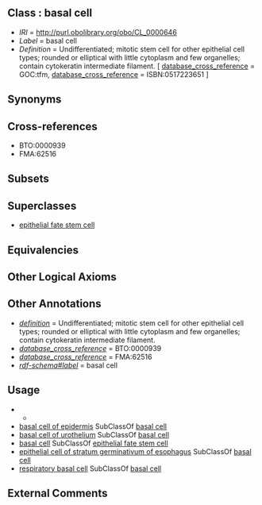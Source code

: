 
## Class : basal cell

 * *IRI* = http://purl.obolibrary.org/obo/CL_0000646
 * *Label* = basal cell
 * *Definition* = Undifferentiated; mitotic stem cell for other epithelial cell types; rounded or elliptical with little cytoplasm and few organelles; contain cytokeratin intermediate filament. [ [database_cross_reference](../../ef/oboInOwl#hasDbXref.md) = GOC:tfm, [database_cross_reference](../../ef/oboInOwl#hasDbXref.md) = ISBN:0517223651 ]

## Synonyms


## Cross-references

 * BTO:0000939
 * FMA:62516

## Subsets


## Superclasses

 * [epithelial fate stem cell](../../CL/36/CL_0000036.md)

## Equivalencies


## Other Logical Axioms


## Other Annotations

 * *[definition](../../IAO/15/IAO_0000115.md)* = Undifferentiated; mitotic stem cell for other epithelial cell types; rounded or elliptical with little cytoplasm and few organelles; contain cytokeratin intermediate filament.
 * *[database_cross_reference](../../ef/oboInOwl#hasDbXref.md)* = BTO:0000939
 * *[database_cross_reference](../../ef/oboInOwl#hasDbXref.md)* = FMA:62516
 * *[rdf-schema#label](../../el/rdf-schema#label.md)* = basal cell

## Usage

 * -
 * [basal cell of epidermis](../../CL/87/CL_0002187.md) SubClassOf [basal cell](../../CL/46/CL_0000646.md)
 * [basal cell of urothelium](../../CL/86/CL_1000486.md) SubClassOf [basal cell](../../CL/46/CL_0000646.md)
 * [basal cell](../../CL/46/CL_0000646.md) SubClassOf [epithelial fate stem cell](../../CL/36/CL_0000036.md)
 * [epithelial cell of stratum germinativum of esophagus](../../CL/47/CL_1000447.md) SubClassOf [basal cell](../../CL/46/CL_0000646.md)
 * [respiratory basal cell](../../CL/33/CL_0002633.md) SubClassOf [basal cell](../../CL/46/CL_0000646.md)

## External Comments

